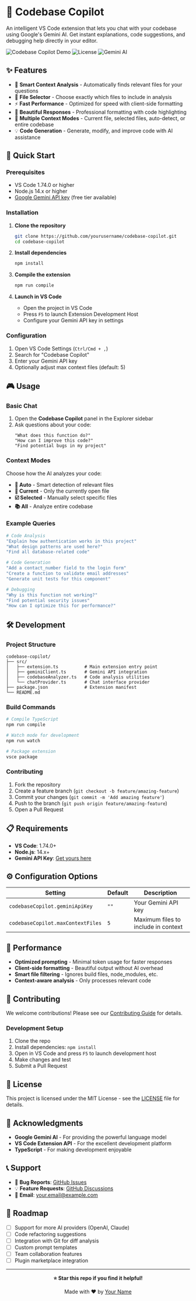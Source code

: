 # 🤖 Codebase Copilot

An intelligent VS Code extension that lets you chat with your codebase using Google's Gemini AI. Get instant explanations, code suggestions, and debugging help directly in your editor.

![Codebase Copilot Demo](https://img.shields.io/badge/VS%20Code-Extension-blue) ![License](https://img.shields.io/badge/license-MIT-green) ![Gemini AI](https://img.shields.io/badge/AI-Gemini%201.5%20Flash-orange)

## ✨ Features

- 🧠 **Smart Context Analysis** - Automatically finds relevant files for your questions
- 📁 **File Selector** - Choose exactly which files to include in analysis
- ⚡ **Fast Performance** - Optimized for speed with client-side formatting
- 🎨 **Beautiful Responses** - Professional formatting with code highlighting
- 🔧 **Multiple Context Modes** - Current file, selected files, auto-detect, or entire codebase
- 💡 **Code Generation** - Generate, modify, and improve code with AI assistance

## 🚀 Quick Start

### Prerequisites

- VS Code 1.74.0 or higher
- Node.js 14.x or higher
- [Google Gemini API key](https://makersuite.google.com/app/apikey) (free tier available)

### Installation

1. **Clone the repository**
   ```bash
   git clone https://github.com/yourusername/codebase-copilot.git
   cd codebase-copilot
   ```

2. **Install dependencies**
   ```bash
   npm install
   ```

3. **Compile the extension**
   ```bash
   npm run compile
   ```

4. **Launch in VS Code**
   - Open the project in VS Code
   - Press `F5` to launch Extension Development Host
   - Configure your Gemini API key in settings

### Configuration

1. Open VS Code Settings (`Ctrl/Cmd + ,`)
2. Search for "Codebase Copilot"
3. Enter your Gemini API key
4. Optionally adjust max context files (default: 5)

## 🎮 Usage

### Basic Chat
1. Open the **Codebase Copilot** panel in the Explorer sidebar
2. Ask questions about your code:
   ```
   "What does this function do?"
   "How can I improve this code?"
   "Find potential bugs in my project"
   ```

### Context Modes

Choose how the AI analyzes your code:

- **🤖 Auto** - Smart detection of relevant files
- **📄 Current** - Only the currently open file
- **☑️ Selected** - Manually select specific files
- **📚 All** - Analyze entire codebase

### Example Queries

```bash
# Code Analysis
"Explain how authentication works in this project"
"What design patterns are used here?"
"Find all database-related code"

# Code Generation
"Add a contact_number field to the login form"
"Create a function to validate email addresses"
"Generate unit tests for this component"

# Debugging
"Why is this function not working?"
"Find potential security issues"
"How can I optimize this for performance?"
```

## 🛠️ Development

### Project Structure

```
codebase-copilot/
├── src/
│   ├── extension.ts          # Main extension entry point
│   ├── geminiClient.ts       # Gemini API integration
│   ├── codebaseAnalyzer.ts   # Code analysis utilities
│   └── chatProvider.ts       # Chat interface provider
├── package.json              # Extension manifest
└── README.md
```

### Build Commands

```bash
# Compile TypeScript
npm run compile

# Watch mode for development
npm run watch

# Package extension
vsce package
```

### Contributing

1. Fork the repository
2. Create a feature branch (`git checkout -b feature/amazing-feature`)
3. Commit your changes (`git commit -m 'Add amazing feature'`)
4. Push to the branch (`git push origin feature/amazing-feature`)
5. Open a Pull Request

## 📋 Requirements

- **VS Code**: 1.74.0+
- **Node.js**: 14.x+
- **Gemini API Key**: [Get yours here](https://makersuite.google.com/app/apikey)

## ⚙️ Configuration Options

| Setting | Default | Description |
|---------|---------|-------------|
| `codebaseCopilot.geminiApiKey` | `""` | Your Gemini API key |
| `codebaseCopilot.maxContextFiles` | `5` | Maximum files to include in context |

## 🎯 Performance

- **Optimized prompting** - Minimal token usage for faster responses
- **Client-side formatting** - Beautiful output without AI overhead
- **Smart file filtering** - Ignores build files, node_modules, etc.
- **Context-aware analysis** - Only processes relevant code

## 🤝 Contributing

We welcome contributions! Please see our [Contributing Guide](CONTRIBUTING.md) for details.

### Development Setup

1. Clone the repo
2. Install dependencies: `npm install`
3. Open in VS Code and press `F5` to launch development host
4. Make changes and test
5. Submit a Pull Request

## 📝 License

This project is licensed under the MIT License - see the [LICENSE](LICENSE) file for details.

## 🙏 Acknowledgments

- **Google Gemini AI** - For providing the powerful language model
- **VS Code Extension API** - For the excellent development platform
- **TypeScript** - For making development enjoyable

## 📞 Support

- 🐛 **Bug Reports**: [GitHub Issues](https://github.com/yourusername/codebase-copilot/issues)
- 💡 **Feature Requests**: [GitHub Discussions](https://github.com/yourusername/codebase-copilot/discussions)
- 📧 **Email**: your.email@example.com

## 🔮 Roadmap

- [ ] Support for more AI providers (OpenAI, Claude)
- [ ] Code refactoring suggestions
- [ ] Integration with Git for diff analysis
- [ ] Custom prompt templates
- [ ] Team collaboration features
- [ ] Plugin marketplace integration

---

<div align="center">

**⭐ Star this repo if you find it helpful!**

Made with ❤️ by [Your Name](https://github.com/yourusername)

</div>